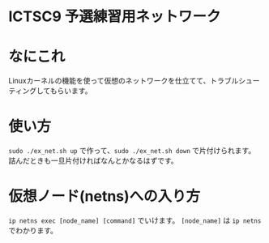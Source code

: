 ICTSC9 予選練習用ネットワーク
============================

# なにこれ
Linuxカーネルの機能を使って仮想のネットワークを仕立てて、トラブルシューティングしてもらいます。

# 使い方
`sudo ./ex_net.sh up` で作って、`sudo ./ex_net.sh down` で片付けられます。
詰んだときも一旦片付ければなんとかなるはずです。

# 仮想ノード(netns)への入り方
`ip netns exec [node_name] [command]` でいけます。
`[node_name]` は `ip netns` でわかります。




